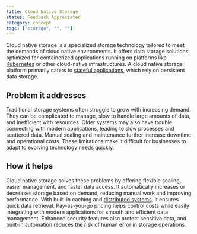 ```yaml
---
title: Cloud Native Storage
status: Feedback Appreciated
category: concept
tags: ["storage", "", ""]
---
```



Cloud native storage is a specialized storage technology tailored to meet the demands of cloud native environments.
It offers data storage solutions optimized for containerized applications running on platforms like
[Kubernetes](/kubernetes/) or other cloud-native infrastructures. A cloud native storage platform primarily caters
to [stateful applications](/stateful-apps/), which rely on persistent data storage. 

## Problem it addresses

Traditional storage systems often struggle to grow with increasing demand. 
They can be complicated to manage, slow to handle large amounts of data, and inefficient with resources. 
Older systems may also have trouble connecting with modern applications, leading to slow processes and scattered data. 
Manual scaling and maintenance further increase downtime and operational costs. 
These limitations make it difficult for businesses to adapt to evolving technology needs quickly.

## How it helps

Cloud native storage solves these problems by offering flexible scaling, easier management, and faster data access. It automatically increases or decreases storage based on demand, reducing manual work and improving performance. With built-in caching and [distributed systems](/distributed-systems/), it ensures quick data retrieval. Pay-as-you-go pricing helps control costs while easily integrating with modern applications for smooth and efficient data management. Enhanced security features also protect sensitive data, and built-in automation reduces the risk of human error in storage operations.
